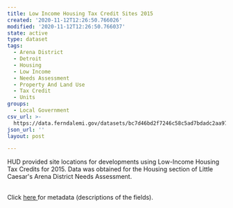```yaml
---
title: Low Income Housing Tax Credit Sites 2015
created: '2020-11-12T12:26:50.766026'
modified: '2020-11-12T12:26:50.766037'
state: active
type: dataset
tags:
  - Arena District
  - Detroit
  - Housing
  - Low Income
  - Needs Assessment
  - Property And Land Use
  - Tax Credit
  - Units
groups:
  - Local Government
csv_url: >-
  https://data.ferndalemi.gov/datasets/bc7d46bd2f7246c58c5ad7bdadc2aa97_0.csv?outSR=%7B%22latestWkid%22%3A2898%2C%22wkid%22%3A2898%7D
json_url: ''
layout: post

---
```

HUD provided site locations for developments using Low-Income Housing Tax Credits for 2015. Data was obtained for the Housing section of Little Caesar's Arena District Needs Assessment.<div><br /></div><div>Click <a href='http://www.datadrivendetroit.org/metadata/Low_Income_Housing_Tax_Credit_Sites_2015_Metadata.xlsx' target='_blank'>here </a>for metadata (descriptions of the fields).<br /></div>
